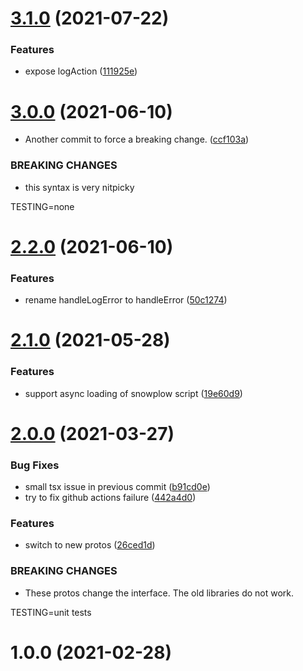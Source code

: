 # [3.1.0](https://github.com/promotedai/promoted-snowplow-logger/compare/v3.0.0...v3.1.0) (2021-07-22)


### Features

* expose logAction ([111925e](https://github.com/promotedai/promoted-snowplow-logger/commit/111925e56698e0339aadda97fda4519c4148b99d))

# [3.0.0](https://github.com/promotedai/promoted-snowplow-logger/compare/v2.2.0...v3.0.0) (2021-06-10)


* Another commit to force a breaking change. ([ccf103a](https://github.com/promotedai/promoted-snowplow-logger/commit/ccf103ac4d5d9746a941f01ae66ade844ee9c664))


### BREAKING CHANGES

* this syntax is very nitpicky

TESTING=none

# [2.2.0](https://github.com/promotedai/promoted-snowplow-logger/compare/v2.1.0...v2.2.0) (2021-06-10)


### Features

* rename handleLogError to handleError ([50c1274](https://github.com/promotedai/promoted-snowplow-logger/commit/50c127479e78a042c4d0a8e3f8ea45707d634a26))

# [2.1.0](https://github.com/promotedai/promoted-snowplow-logger/compare/v2.0.0...v2.1.0) (2021-05-28)


### Features

* support async loading of snowplow script ([19e60d9](https://github.com/promotedai/promoted-snowplow-logger/commit/19e60d97fd1674393f0cb56906e145bd7593076d))

# [2.0.0](https://github.com/promotedai/promoted-snowplow-logger/compare/v1.0.0...v2.0.0) (2021-03-27)


### Bug Fixes

* small tsx issue in previous commit ([b91cd0e](https://github.com/promotedai/promoted-snowplow-logger/commit/b91cd0ef147958895fb63808b892b2d5f1410e2a))
* try to fix github actions failure ([442a4d0](https://github.com/promotedai/promoted-snowplow-logger/commit/442a4d03c0c3710b4404a5017bd9eb9919bf0ce8))


### Features

* switch to new protos ([26ced1d](https://github.com/promotedai/promoted-snowplow-logger/commit/26ced1dbc8ede37610351f87036cf38f1ff1fec0))


### BREAKING CHANGES

* These protos change the interface.  The old libraries do not work.

TESTING=unit tests

# 1.0.0 (2021-02-28)

